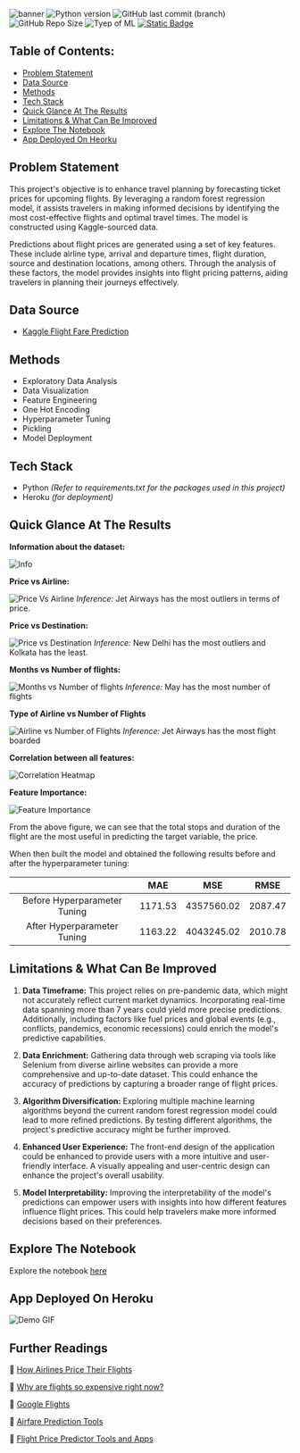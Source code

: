 ![banner](assets/banner.png)
![Python version](https://img.shields.io/badge/Python%20version-3.10.8-B06FCF)
![GitHub last commit (branch)](https://img.shields.io/github/last-commit/Aliya032/flight-price-prediction/main?color=FFDA15)
![GitHub Repo Size](https://img.shields.io/github/repo-size/Aliya032/flight-price-prediction?color=D95353)
![Tyep of ML](https://img.shields.io/badge/Type%20of%20ML-Random%20Forest%20Regression-blue)
[![Static Badge](https://img.shields.io/badge/Open_In_Heroku-o?logo=heroku&logoColor=%23430098&labelColor=%23ffffff)](https://predict-flight-price-a54f89e1be13.herokuapp.com/predict)



## Table of Contents:
- [Problem Statement](#business-problem)
- [Data Source](#data-source)
- [Methods](#methods)
- [Tech Stack](#tech-stack)
- [Quick Glance At The Results](#quick-glance-at-the-results)
- [Limitations & What Can Be Improved](#limitations-and-what-can-be-improved)
- [Explore The Notebook](#explore-the-notebook)
- [App Deployed On Heorku](#app-deployed-on-heroku)


## Problem Statement
This project's objective is to enhance travel planning by forecasting ticket prices for upcoming flights. By leveraging a random forest regression model, it assists travelers in making informed decisions by identifying the most cost-effective flights and optimal travel times. The model is constructed using Kaggle-sourced data.

Predictions about flight prices are generated using a set of key features. These include airline type, arrival and departure times, flight duration, source and destination locations, among others. Through the analysis of these factors, the model provides insights into flight pricing patterns, aiding travelers in planning their journeys effectively. 

## Data Source
- [Kaggle Flight Fare Prediction](https://www.kaggle.com/datasets/nikhilmittal/flight-fare-prediction-mh)

## Methods

- Exploratory Data Analysis
- Data Visualization 
- Feature Engineering 
- One Hot Encoding 
- Hyperparameter Tuning
- Pickling
- Model Deployment 


## Tech Stack

- Python *(Refer to requirements.txt for the packages used in this project)*
- Heroku *(for deployment)*

## Quick Glance At The Results

**Information about the dataset:**

![Info](assets/InfoTrainSet.png)

**Price vs Airline:**

![Price Vs Airline](assets/PriceVsAirline.png)
*Inference:* Jet Airways has the most outliers in terms of price.

**Price vs Destination:**

![Price vs Destination](assets/DestinationVsPrice.png)
*Inference:* New Delhi has the most outliers and Kolkata has the least. 

**Months vs Number of flights:**

![Months vs Number of flights](assets/CountOfFlightsMonthsWise.png)
*Inference:* May has the most number of flights

**Type of Airline vs Number of Flights**

![Airline vs Number of Flights](assets/AirlineVsNoOfFlights.png)
*Inference:* Jet Airways has the most flight boarded

**Correlation between all features:**

![Correlation Heatmap](assets/CorrelationHeatmap.png)

**Feature Importance:**

![Feature Importance](assets/FeatureImportance.png)

From the above figure, we can see that the total stops and duration of the flight are the most useful in predicting the target variable, the price. 

When then built the model and obtained the following results before and after the hyperparameter tuning: 

|  | MAE | MSE | RMSE |
|:---:|:---:|:---:|:---:|
| Before Hyperparameter Tuning | 1171.53 | 4357560.02 | 2087.47 |
| After Hyperparameter Tuning | 1163.22 | 4043245.02 | 2010.78 |


## Limitations & What Can Be Improved

1. **Data Timeframe:** This project relies on pre-pandemic data, which might not accurately reflect current market dynamics. Incorporating real-time data spanning more than 7 years could yield more precise predictions. Additionally, including factors like fuel prices and global events (e.g., conflicts, pandemics, economic recessions) could enrich the model's predictive capabilities.

2. **Data Enrichment:** Gathering data through web scraping via tools like Selenium from diverse airline websites can provide a more comprehensive and up-to-date dataset. This could enhance the accuracy of predictions by capturing a broader range of flight prices.

3. **Algorithm Diversification:** Exploring multiple machine learning algorithms beyond the current random forest regression model could lead to more refined predictions. By testing different algorithms, the project's predictive accuracy might be further improved.

4. **Enhanced User Experience:** The front-end design of the application could be enhanced to provide users with a more intuitive and user-friendly interface. A visually appealing and user-centric design can enhance the project's overall usability.

5. **Model Interpretability:** Improving the interpretability of the model's predictions can empower users with insights into how different features influence flight prices. This could help travelers make more informed decisions based on their preferences.


## Explore The Notebook
Explore the notebook [here](https://nbviewer.org/github/Aliya032/flight-price-prediction/blob/fc4b2dcf6fef3d61642c84fb6f083300b4d965a5/flight-price-prediction.ipynb)

## App Deployed On Heroku 

![Demo GIF](assets/working-demo.gif)

## Further Readings
🔗 [How Airlines Price Their Flights](https://www.alternativeairlines.com/blog/how-airlines-price-flights)

🔗 [Why are flights so expensive right now?](https://thriftytraveler.com/guides/travel/why-are-flights-so-expensive-right-now/)

🔗 [Google Flights](https://thriftytraveler.com/guides/google-flights/)

🔗 [Airfare Prediction Tools](https://www.wired.com/story/airfare-prediction-tools/)

🔗 [Flight Price Predictor Tools and Apps](https://techpp.com/2014/05/05/airfare-price-predictor/)





<!-- https://www.vectorlogo.zone/logos/heroku/heroku-icon.svg -->
